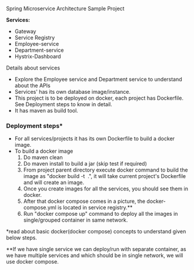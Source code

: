 Spring Microservice Architecture Sample Project

**Services:**
- Gateway
- Service Registry
- Employee-service
- Department-service
- Hystrix-Dashboard

Details about services

- Explore the Employee service and Department service to understand about the APIs
- Services' has its own database image/instance.
- This project is to be deployed on docker, each project has Dockerfile. See Deployment steps to know in detail.
- It has maven as build tool.

### Deployment steps*

- For all services/projects it has its own Dockerfile to build a docker image.
- To build a docker image 
  1. Do maven clean
  2. Do maven install to build a jar (skip test if required)
  3. From project parent directory execute docker command to build the image as "docker build -t <image name> .", it will take current project's Dockerfile and will create an image.
  4. Once you create images for all the services, you should see them in docker.
  5. After that docker compose comes in a picture, the docker-compose.yml is located in service registry.**
  6. Run "docker compose up" command to deploy all the images in single/grouped container in same network.

*read about basic docker(docker compose) concepts to understand given below steps.

**If we have single service we can deploy/run with separate container, as we have multiple services and which should be in single network, we will use docker compose.
